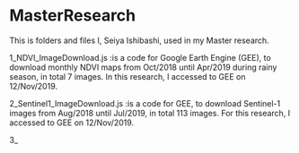# MasterResearch
This is folders and files I, Seiya Ishibashi, used in my Master research.

1_NDVI_ImageDownload.js
  :is a code for Google Earth Engine (GEE), to download monthly NDVI maps from Oct/2018 until Apr/2019 during rainy season, in total 7 images.
  In this research, I accessed to GEE on 12/Nov/2019. 

2_Sentinel1_ImageDownload.js
  :is a code for GEE, to download Sentinel-1 images from Aug/2018 until Jul/2019, in total 113 images. 
  For this research, I accessed to GEE on 12/Nov/2019.

3_
